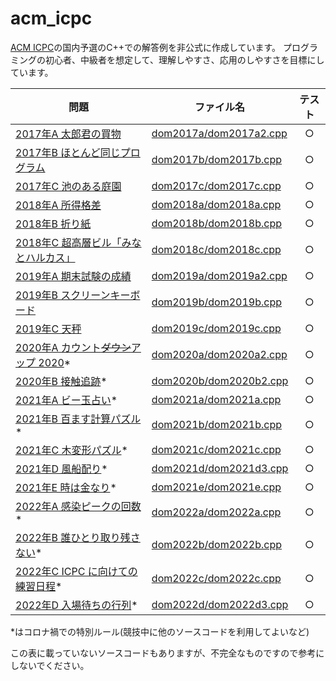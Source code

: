 # acm_icpc
[ACM ICPC](https://icpc.iisf.or.jp/)の国内予選のC++での解答例を非公式に作成しています。
プログラミングの初心者、中級者を想定して、理解しやすさ、応用のしやすさを目標にしています。

 問題 | ファイル名 | テスト
---|---|:---:
 [2017年A 太郎君の買物](https://icpc.iisf.or.jp/past-icpc/domestic2017/contest/all_ja.html#section_A) | [dom2017a/dom2017a2.cpp](https://github.com/kitajima-akira/acm_icpc/blob/master/dom2017a/dom2017a2.cpp) | ○
 [2017年B ほとんど同じプログラム](https://icpc.iisf.or.jp/past-icpc/domestic2017/contest/all_ja.html#section_B) | [dom2017b/dom2017b.cpp](https://github.com/kitajima-akira/acm_icpc/blob/master/dom2017b/dom2017b.cpp) | ○
 [2017年C 池のある庭園](https://icpc.iisf.or.jp/past-icpc/domestic2017/contest/all_ja.html#section_C) | [dom2017c/dom2017c.cpp](https://github.com/kitajima-akira/acm_icpc/blob/master/dom2017c/dom2017c.cpp) | ○
 [2018年A 所得格差](https://icpc.iisf.or.jp/past-icpc/domestic2018/contest/all_ja.html#section_A) | [dom2018a/dom2018a.cpp](https://github.com/kitajima-akira/acm_icpc/blob/master/dom2018a/dom2018a.cpp) | ○
 [2018年B 折り紙](https://icpc.iisf.or.jp/past-icpc/domestic2018/contest/all_ja.html#section_B) | [dom2018b/dom2018b.cpp](https://github.com/kitajima-akira/acm_icpc/blob/master/dom2018b/dom2018b.cpp) | ○
 [2018年C 超高層ビル「みなとハルカス」](https://icpc.iisf.or.jp/past-icpc/domestic2018/contest/all_ja.html#section_C) | [dom2018c/dom2018c.cpp](https://github.com/kitajima-akira/acm_icpc/blob/master/dom2018c/dom2018c.cpp) | ○
 [2019年A 期末試験の成績](https://icpc.iisf.or.jp/past-icpc/domestic2019/problems/ja/contest/all_ja.html#section_A) | [dom2019a/dom2019a2.cpp](https://github.com/kitajima-akira/acm_icpc/blob/master/dom2019a/dom2019a2.cpp) | ○
 [2019年B スクリーンキーボード](https://icpc.iisf.or.jp/past-icpc/domestic2019/problems/ja/contest/all_ja.html#section_B) | [dom2019b/dom2019b.cpp](https://github.com/kitajima-akira/acm_icpc/blob/master/dom2019b/dom2019b.cpp) | ○
 [2019年C 天秤](https://icpc.iisf.or.jp/past-icpc/domestic2019/problems/ja/contest/all_ja.html#section_C) | [dom2019c/dom2019c.cpp](https://github.com/kitajima-akira/acm_icpc/blob/master/dom2019c/dom2019c.cpp) | ○
 [2020年A カウント~~ダウン~~アップ 2020](https://icpc.iisf.or.jp/past-icpc/domestic2020/contest/all_ja.html#section_A)* | [dom2020a/dom2020a2.cpp](https://github.com/kitajima-akira/acm_icpc/blob/master/dom2020a/dom2020a2.cpp) | ○
 [2020年B 接触追跡](https://icpc.iisf.or.jp/past-icpc/domestic2020/contest/all_ja.html#section_B)* | [dom2020b/dom2020b2.cpp](https://github.com/kitajima-akira/acm_icpc/blob/master/dom2020b/dom2020b2.cpp) | ○
 [2021年A ビー玉占い](https://icpc.iisf.or.jp/past-icpc/domestic2021/contest/all_ja.html#section_A)* | [dom2021a/dom2021a.cpp](https://github.com/kitajima-akira/acm_icpc/blob/master/dom2021a/dom2021a.cpp) | ○
 [2021年B 百ます計算パズル](https://icpc.iisf.or.jp/past-icpc/domestic2021/contest/all_ja.html#section_B)* | [dom2021b/dom2021b.cpp](https://github.com/kitajima-akira/acm_icpc/blob/master/dom2021b/dom2021b.cpp) | ○
 [2021年C 木変形パズル](https://icpc.iisf.or.jp/past-icpc/domestic2021/contest/all_ja.html#section_C)* | [dom2021c/dom2021c.cpp](https://github.com/kitajima-akira/acm_icpc/blob/master/dom2021c/dom2021c.cpp) | ○
 [2021年D 風船配り](https://icpc.iisf.or.jp/past-icpc/domestic2021/contest/all_ja.html#section_D)* | [dom2021d/dom2021d3.cpp](https://github.com/kitajima-akira/acm_icpc/blob/master/dom2021d/dom2021d3.cpp) | ○
 [2021年E 時は金なり](https://icpc.iisf.or.jp/past-icpc/domestic2021/contest/all_ja.html#section_E)* | [dom2021e/dom2021e.cpp](https://github.com/kitajima-akira/acm_icpc/blob/master/dom2021e/dom2021e.cpp) | ○
 [2022年A 感染ピークの回数](https://icpc.iisf.or.jp/past-icpc/domestic2022/contest/all_ja.html#section_A)* | [dom2022a/dom2022a.cpp](https://github.com/kitajima-akira/acm_icpc/blob/master/dom2022a/dom2022a.cpp) | ○
 [2022年B 誰ひとり取り残さない](https://icpc.iisf.or.jp/past-icpc/domestic2022/contest/all_ja.html#section_B)* | [dom2022b/dom2022b.cpp](https://github.com/kitajima-akira/acm_icpc/blob/master/dom2022b/dom2022b.cpp) | ○
 [2022年C ICPC に向けての練習日程](https://icpc.iisf.or.jp/past-icpc/domestic2022/contest/all_ja.html#section_C)* | [dom2022c/dom2022c.cpp](https://github.com/kitajima-akira/acm_icpc/blob/master/dom2022c/dom2022c.cpp) | ○
 [2022年D 入場待ちの行列](https://icpc.iisf.or.jp/past-icpc/domestic2022/contest/all_ja.html#section_D)* | [dom2022d/dom2022d3.cpp](https://github.com/kitajima-akira/acm_icpc/blob/master/dom2022d/dom2022d3.cpp) | ○

*はコロナ禍での特別ルール(競技中に他のソースコードを利用してよいなど)

この表に載っていないソースコードもありますが、不完全なものですので参考にしないでください。